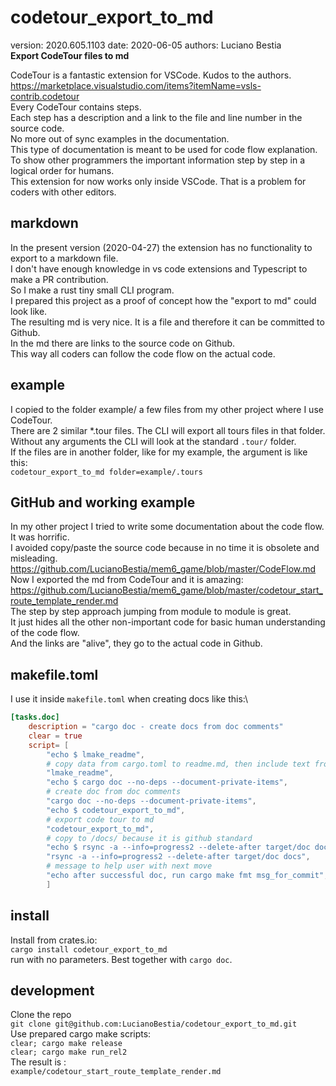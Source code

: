 # codetour_export_to_md

[comment]: # (lmake_readme cargo.toml data start)
version: 2020.605.1103  date: 2020-06-05 authors: Luciano Bestia  
**Export CodeTour files to md**

[comment]: # (lmake_readme cargo.toml data end)

CodeTour is a fantastic extension for VSCode. Kudos to the authors.  
<https://marketplace.visualstudio.com/items?itemName=vsls-contrib.codetour>  
Every CodeTour contains steps.  
Each step has a description and a link to the file and line number in the source code.  
No more out of sync examples in the documentation.  
This type of documentation is meant to be used for code flow explanation.  
To show other programmers the important information step by step in a logical order for humans.  
This extension for now works only inside VSCode. That is a problem for coders with other editors.  

## markdown

In the present version (2020-04-27) the extension has no functionality to export to a markdown file.  
I don't have enough knowledge in vs code extensions and Typescript to make a PR contribution.  
So I make a rust tiny small CLI program.  
I prepared this project as a proof of concept how the "export to md" could look like.  
The resulting md is very nice. It is a file and therefore it can be committed to Github.  
In the md there are links to the source code on Github.  
This way all coders can follow the code flow on the actual code.  

## example

I copied to the folder example/ a few files from my other project where I use CodeTour.  
There are 2 similar *.tour files. The CLI will export all tours files in that folder.  
Without any arguments the CLI will look at the standard `.tour/` folder.  
If the files are in another folder, like for my example, the argument is like this:  
`codetour_export_to_md folder=example/.tours`  

## GitHub and working example

In my other project I tried to write some documentation about the code flow.  
It was horrific.  
I avoided copy/paste the source code because in no time it is obsolete and misleading.  
<https://github.com/LucianoBestia/mem6_game/blob/master/CodeFlow.md>  
Now I exported the md from CodeTour and it is amazing:  
<https://github.com/LucianoBestia/mem6_game/blob/master/codetour_start_route_template_render.md>  
The step by step approach jumping from module to module is great.  
It just hides all the other non-important code for basic human understanding of the code flow.  
And the links are "alive", they go to the actual code in Github.  

## makefile.toml

I use it inside `makefile.toml` when creating docs like this:\

```toml
[tasks.doc]
    description = "cargo doc - create docs from doc comments"
    clear = true
    script= [
        "echo $ lmake_readme",
        # copy data from cargo.toml to readme.md, then include text from readme.md into *.rs doc comments
        "lmake_readme",
        "echo $ cargo doc --no-deps --document-private-items",
        # create doc from doc comments
        "cargo doc --no-deps --document-private-items",
        "echo $ codetour_export_to_md",
        # export code tour to md
        "codetour_export_to_md",
        # copy to /docs/ because it is github standard
        "echo $ rsync -a --info=progress2 --delete-after target/doc docs",
        "rsync -a --info=progress2 --delete-after target/doc docs",
        # message to help user with next move
        "echo after successful doc, run cargo make fmt msg_for_commit",
        ]
```

[comment]: # (lmake_readme exclude start A)  

## install

Install from crates.io:  
`cargo install codetour_export_to_md`  
run with no parameters. Best together with `cargo doc`.  

## development

Clone the repo  
`git clone git@github.com:LucianoBestia/codetour_export_to_md.git`  
Use prepared cargo make scripts:  
`clear; cargo make release`  
`clear; cargo make run_rel2`  
The result is :  
`example/codetour_start_route_template_render.md`  

[comment]: # (lmake_readme exclude end A)  

